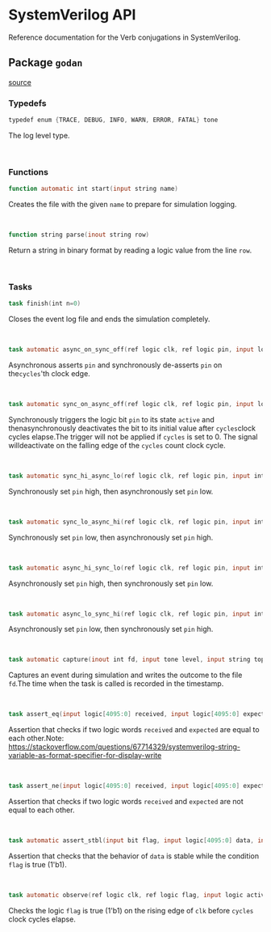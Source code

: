 # SystemVerilog API

Reference documentation for the Verb conjugations in SystemVerilog.

## Package `godan`
[source](https://github.com/chaseruskin/verb/blob/trunk/src/lib/hdl/src/godan.sv)

### Typedefs
```verilog
typedef enum {TRACE, DEBUG, INFO, WARN, ERROR, FATAL} tone
```

The log level type.

<br>

### Functions
```verilog
function automatic int start(input string name)
```

Creates the file with the given `name` to prepare for simulation logging.

<br>

```verilog
function string parse(inout string row)
```

Return a string in binary format by reading a logic value from the line `row`.

<br>

### Tasks
```verilog
task finish(int n=0)
```

Closes the event log file and ends the simulation completely.

<br>

```verilog
task automatic async_on_sync_off(ref logic clk, ref logic pin, input logic active, input int cycles)
```

Asynchronous asserts `pin` and synchronously de-asserts `pin` on the`cycles`'th clock edge.

<br>

```verilog
task automatic sync_on_async_off(ref logic clk, ref logic pin, input logic active, input int cycles)
```

Synchronously triggers the logic bit `pin` to its state `active` and thenasynchronously deactivates the bit to its initial value after `cycles`clock cycles elapse.The trigger will not be applied if `cycles` is set to 0. The signal willdeactivate on the falling edge of the `cycles` count clock cycle.

<br>

```verilog
task automatic sync_hi_async_lo(ref logic clk, ref logic pin, input int cycles)
```

Synchronously set `pin` high, then asynchronously set `pin` low.

<br>

```verilog
task automatic sync_lo_async_hi(ref logic clk, ref logic pin, input int cycles)
```

Synchronously set `pin` low, then asynchronously set `pin` high.

<br>

```verilog
task automatic async_hi_sync_lo(ref logic clk, ref logic pin, input int cycles)
```

Asynchronously set `pin` high, then synchronously set `pin` low.

<br>

```verilog
task automatic async_lo_sync_hi(ref logic clk, ref logic pin, input int cycles)
```

Asynchronously set `pin` low, then synchronously set `pin` high.

<br>

```verilog
task automatic capture(inout int fd, input tone level, input string topic, input string subject, input string predicate = "")
```

Captures an event during simulation and writes the outcome to the file `fd`.The time when the task is called is recorded in the timestamp.

<br>

```verilog
task assert_eq(input logic[4095:0] received, input logic[4095:0] expected, input string subject)
```

Assertion that checks if two logic words `received` and `expected` are equal to each other.Note: https://stackoverflow.com/questions/67714329/systemverilog-string-variable-as-format-specifier-for-display-write

<br>

```verilog
task assert_ne(input logic[4095:0] received, input logic[4095:0] expected, input string subject)
```

Assertion that checks if two logic words `received` and `expected` are not equal to each other.

<br>

```verilog
task automatic assert_stbl(input bit flag, input logic[4095:0] data, input string subject)
```

Assertion that checks that the behavior of `data` is stable while the condition `flag` is true (1'b1).

<br>

```verilog
task automatic observe(ref logic clk, ref logic flag, input logic active, input int cycles, input string subject)
```

Checks the logic `flag` is true (1'b1) on the rising edge of `clk` before `cycles` clock cycles elapse.

<br>

